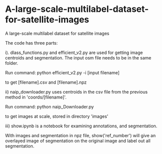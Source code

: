 # A-large-scale-multilabel-dataset-for-satellite-images
A large-scale multilabel dataset for satellite images

The code has three parts:

i). dlass_functions.py and efficient_v2.py are used for getting image centroids and segmentation. The input osm file needs to be in the same folder.

Run command: python efficient_v2.py -i [input filename]

to get [filename].csv and [filename].npz

ii) naip_downloader.py uses centroids in the csv file from the previous method in 'coords/[filename]'. 

Run command: python naip_Downloader.py

to get images at scale, stored in directory 'images'

iii) show.ipynb is a notebook for examining annotations, and segmentation.

With images and segmentation in npz file,  show('ref_number') will give an overlayed image of segmentation on the original image and label out all segmentation.
